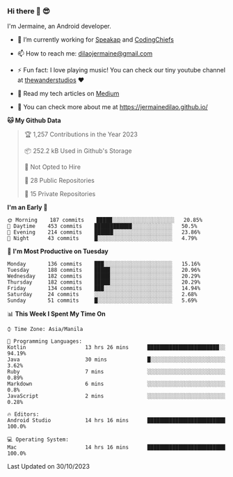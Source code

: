 ### Hi there 👋 😎
I'm Jermaine, an Android developer.

- 🔭 I’m currently working for [Speakap](https://www.speakap.com/) and [CodingChiefs](https://codingchiefs.com/en/)

- 📫 How to reach me: dilaojermaine@gmail.com

- ⚡ Fun fact: I love playing music! You can check our tiny youtube channel at [thewanderstudios](https://www.youtube.com/thewanderstudios) ♥️

- 📖 Read my tech articles on [Medium](https://jermainedilao.medium.com/)

- 👀 You can check more about me at https://jermainedilao.github.io/

<!--
**jermainedilao/jermainedilao** is a ✨ _special_ ✨ repository because its `README.md` (this file) appears on your GitHub profile.

Here are some ideas to get you started:

- 🔭 I’m currently working on ...
- 🌱 I’m currently learning ...
- 👯 I’m looking to collaborate on ...
- 🤔 I’m looking for help with ...
- 💬 Ask me about ...
- 📫 How to reach me: ...
- 😄 Pronouns: ...
- ⚡ Fun fact: ...
-->

<!--START_SECTION:waka-->
**🐱 My Github Data** 

> 🏆 1,257 Contributions in the Year 2023
 > 
> 📦 252.2 kB Used in Github's Storage 
 > 
> 🚫 Not Opted to Hire
 > 
> 📜 28 Public Repositories 
 > 
> 🔑 15 Private Repositories  
 > 
**I'm an Early 🐤** 

```text
🌞 Morning    187 commits    █████░░░░░░░░░░░░░░░░░░░░   20.85% 
🌆 Daytime    453 commits    ████████████░░░░░░░░░░░░░   50.5% 
🌃 Evening    214 commits    ██████░░░░░░░░░░░░░░░░░░░   23.86% 
🌙 Night      43 commits     █░░░░░░░░░░░░░░░░░░░░░░░░   4.79%

```
📅 **I'm Most Productive on Tuesday** 

```text
Monday       136 commits    ███░░░░░░░░░░░░░░░░░░░░░░   15.16% 
Tuesday      188 commits    █████░░░░░░░░░░░░░░░░░░░░   20.96% 
Wednesday    182 commits    █████░░░░░░░░░░░░░░░░░░░░   20.29% 
Thursday     182 commits    █████░░░░░░░░░░░░░░░░░░░░   20.29% 
Friday       134 commits    ███░░░░░░░░░░░░░░░░░░░░░░   14.94% 
Saturday     24 commits     ░░░░░░░░░░░░░░░░░░░░░░░░░   2.68% 
Sunday       51 commits     █░░░░░░░░░░░░░░░░░░░░░░░░   5.69%

```


📊 **This Week I Spent My Time On** 

```text
⌚︎ Time Zone: Asia/Manila

💬 Programming Languages: 
Kotlin                   13 hrs 26 mins      ███████████████████████░░   94.19% 
Java                     30 mins             █░░░░░░░░░░░░░░░░░░░░░░░░   3.62% 
Ruby                     7 mins              ░░░░░░░░░░░░░░░░░░░░░░░░░   0.89% 
Markdown                 6 mins              ░░░░░░░░░░░░░░░░░░░░░░░░░   0.8% 
JavaScript               2 mins              ░░░░░░░░░░░░░░░░░░░░░░░░░   0.28%

🔥 Editors: 
Android Studio           14 hrs 16 mins      █████████████████████████   100.0%

💻 Operating System: 
Mac                      14 hrs 16 mins      █████████████████████████   100.0%

```


 Last Updated on 30/10/2023
<!--END_SECTION:waka-->
